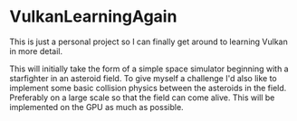 # VulkanLearningAgain
This is just a personal project so I can finally get around to learning Vulkan in more detail.

This will initially take the form of a simple space simulator beginning with a starfighter in an asteroid field. To give myself a challenge I'd also like to implement some basic collision physics between the asteroids in the field. Preferably on a large scale so that the field can come alive. This will be implemented on the GPU as much as possible.

